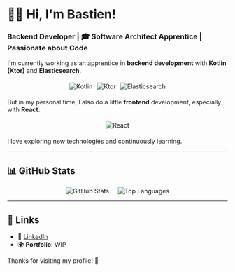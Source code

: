 # 👨‍💻 Hi, I'm Bastien!

### Backend Developer | 🎓 Software Architect Apprentice | Passionate about Code

I'm currently working as an apprentice in **backend development** with **Kotlin (Ktor)** and **Elasticsearch**. 
<div style="display: flex; justify-content: center;">
  <img src="https://img.shields.io/badge/Kotlin-7F52FF?style=flat&logo=kotlin&logoColor=white" alt="Kotlin" style="margin: 5px;">
  <img src="https://img.shields.io/badge/Ktor-000000?style=flat&logo=ktor&logoColor=white" alt="Ktor" style="margin: 5px;">
  <img src="https://img.shields.io/badge/Elasticsearch-005571?style=flat&logo=elasticsearch&logoColor=white" alt="Elasticsearch" style="margin: 5px;">
</div>

But in my personal time, I also do a little **frontend** development, especially with **React**.
<div style="display: flex; justify-content: center;">
  <img src="https://img.shields.io/badge/React-61DAFB?style=flat&logo=react&logoColor=black" alt="React" style="margin: 5px;">
</div>

I love exploring new technologies and continuously learning.

---

## 📊 GitHub Stats
<div style="display: flex; justify-content: center;">
  <img src="https://github-readme-stats.vercel.app/api?username=Bastien2203&show_icons=true&hide_title=true&count_private=true&theme=radical" alt="GitHub Stats" style="margin-right: 10px;">
  <img src="https://github-readme-stats.vercel.app/api/top-langs/?username=Bastien2203&theme=radical&layout=compact&langs_count=8" alt="Top Languages" style="margin-left: 10px;">
</div>

---

## 🔗 Links
- 💼 [LinkedIn](https://www.linkedin.com/in/bastien-grisvard-b74379253)
- 🌍 **Portfolio**: WIP

Thanks for visiting my profile! 🚀
